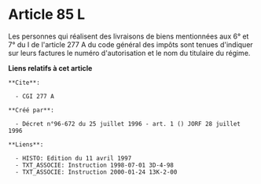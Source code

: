# Article 85 L

Les personnes qui réalisent des livraisons de biens mentionnées aux 6° et 7° du I de l'article 277 A du code général des
impôts sont tenues d'indiquer sur leurs factures le numéro d'autorisation et le nom du titulaire du régime.

**Liens relatifs à cet article**

	**Cite**:

	  - CGI 277 A

	**Créé par**:

	  - Décret n°96-672 du 25 juillet 1996 - art. 1 () JORF 28 juillet 1996

	**Liens**:

	  - HISTO: Edition du 11 avril 1997
	  - TXT_ASSOCIE: Instruction 1998-07-01 3D-4-98
	  - TXT_ASSOCIE: Instruction 2000-01-24 13K-2-00
